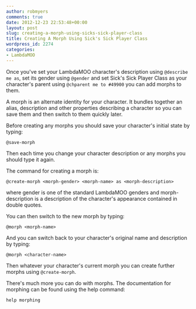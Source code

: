 ```yaml
---
author: robmyers
comments: true
date: 2012-12-23 22:53:48+00:00
layout: post
slug: creating-a-morph-using-sicks-sick-player-class
title: Creating A Morph Using Sick's Sick Player Class
wordpress_id: 2274
categories:
- LambdaMOO
---
```


Once you've set your LambdaMOO character's description using `@describe me as`, set its gender using `@gender` and set Sick's Sick Player Class as your character's parent using `@chparent me to #49900` you can add morphs to them.

A morph is an alternate identity for your character. It bundles together an alias, description and other properties describing a character so you can save them and then switch to them quickly later.

Before creating any morphs you should save your character's initial state by typing:

`@save-morph`

Then each time you change your character description or any morphs you should type it again.

The command for creating a morph is:

`@create-morph <morph-gender> <morph-name> as <morph-description>`

where gender is one of the standard LambdaMOO genders and morph-description is a description of the character's appearance contained in double quotes.

You can then switch to the new morph by typing:

`@morph <morph-name>`

And you can switch back to your character's original name and description by typing:

`@morph <character-name>`

Then whatever your character's current morph you can create further morphs using `@create-morph`.

There's much more you can do with morphs. The documentation for morphing can be found using the help command:

`help morphing`


